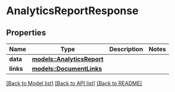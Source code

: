 # AnalyticsReportResponse

## Properties

Name | Type | Description | Notes
------------ | ------------- | ------------- | -------------
**data** | [**models::AnalyticsReport**](AnalyticsReport.md) |  | 
**links** | [**models::DocumentLinks**](DocumentLinks.md) |  | 

[[Back to Model list]](../README.md#documentation-for-models) [[Back to API list]](../README.md#documentation-for-api-endpoints) [[Back to README]](../README.md)


